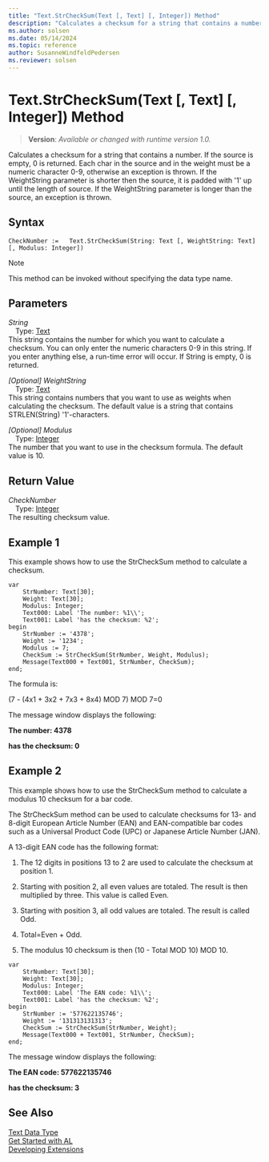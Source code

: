 ```yaml
---
title: "Text.StrCheckSum(Text [, Text] [, Integer]) Method"
description: "Calculates a checksum for a string that contains a number."
ms.author: solsen
ms.date: 05/14/2024
ms.topic: reference
author: SusanneWindfeldPedersen
ms.reviewer: solsen
---
```

[//]: # (START>DO_NOT_EDIT)
[//]: # (IMPORTANT:Do not edit any of the content between here and the END>DO_NOT_EDIT.)
[//]: # (Any modifications should be made in the .xml files in the ModernDev repo.)
# Text.StrCheckSum(Text [, Text] [, Integer]) Method
> **Version**: _Available or changed with runtime version 1.0._

Calculates a checksum for a string that contains a number. If the source is empty, 0 is returned. Each char in the source and in the weight must be a numeric character 0-9, otherwise an exception is thrown. If the WeightString parameter is shorter then the source, it is padded with '1' up until the length of source. If the WeightString parameter is longer than the source, an exception is thrown.


## Syntax
```AL
CheckNumber :=   Text.StrCheckSum(String: Text [, WeightString: Text] [, Modulus: Integer])
```
> [!NOTE]
> This method can be invoked without specifying the data type name.
## Parameters
*String*  
&emsp;Type: [Text](text-data-type.md)  
This string contains the number for which you want to calculate a checksum. You can only enter the numeric characters 0-9 in this string. If you enter anything else, a run-time error will occur. If String is empty, 0 is returned.  

*[Optional] WeightString*  
&emsp;Type: [Text](text-data-type.md)  
This string contains numbers that you want to use as weights when calculating the checksum. The default value is a string that contains STRLEN(String) '1'-characters.  

*[Optional] Modulus*  
&emsp;Type: [Integer](../integer/integer-data-type.md)  
The number that you want to use in the checksum formula. The default value is 10.  


## Return Value
*CheckNumber*  
&emsp;Type: [Integer](../integer/integer-data-type.md)  
The resulting checksum value.


[//]: # (IMPORTANT: END>DO_NOT_EDIT)

## Example 1

 This example shows how to use the StrCheckSum method to calculate a checksum.  
 
```al
var
    StrNumber: Text[30];
    Weight: Text[30];
    Modulus: Integer;
    Text000: Label 'The number: %1\\';
    Text001: Label 'has the checksum: %2';
begin
    StrNumber := '4378';  
    Weight := '1234';  
    Modulus := 7;   
    CheckSum := StrCheckSum(StrNumber, Weight, Modulus);   
    Message(Text000 + Text001, StrNumber, CheckSum);  
end;
```  

 The formula is:  

 \(7 - \(4x1 + 3x2 + 7x3 + 8x4\) MOD 7\) MOD 7=0  

 The message window displays the following:  

 **The number: 4378**  

 **has the checksum: 0**  

## Example 2

 This example shows how to use the StrCheckSum method to calculate a modulus 10 checksum for a bar code.  

 The StrCheckSum method can be used to calculate checksums for 13- and 8-digit European Article Number \(EAN\) and EAN-compatible bar codes such as a Universal Product Code \(UPC\) or Japanese Article Number \(JAN\).  

 A 13-digit EAN code has the following format:  

1.  The 12 digits in positions 13 to 2 are used to calculate the checksum at position 1.  

2.  Starting with position 2, all even values are totaled. The result is then multiplied by three. This value is called Even.  

3.  Starting with position 3, all odd values are totaled. The result is called Odd.  

4.  Total=Even + Odd.  

5.  The modulus 10 checksum is then \(10 - Total MOD 10\) MOD 10.  

 
```al
var
    StrNumber: Text[30];
    Weight: Text[30];
    Modulus: Integer;
    Text000: Label 'The EAN code: %1\\';
    Text001: Label 'has the checksum: %2';
begin
    StrNumber := '577622135746';  
    Weight := '131313131313';  
    CheckSum := StrCheckSum(StrNumber, Weight);  
    Message(Text000 + Text001, StrNumber, CheckSum);  
end;
```  

 The message window displays the following:  

 **The EAN code: 577622135746**  

 **has the checksum: 3**  


## See Also
[Text Data Type](text-data-type.md)  
[Get Started with AL](../../devenv-get-started.md)  
[Developing Extensions](../../devenv-dev-overview.md)
